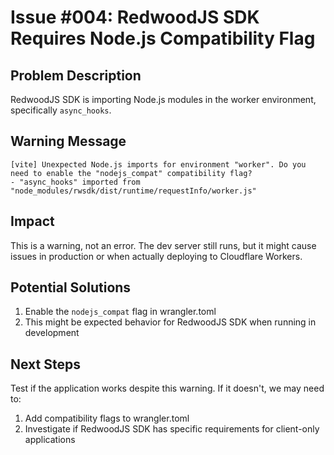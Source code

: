 # Issue #004: RedwoodJS SDK Requires Node.js Compatibility Flag

## Problem Description

RedwoodJS SDK is importing Node.js modules in the worker environment, specifically `async_hooks`.

## Warning Message

```
[vite] Unexpected Node.js imports for environment "worker". Do you need to enable the "nodejs_compat" compatibility flag?
- "async_hooks" imported from "node_modules/rwsdk/dist/runtime/requestInfo/worker.js"
```

## Impact

This is a warning, not an error. The dev server still runs, but it might cause issues in production or when actually deploying to Cloudflare Workers.

## Potential Solutions

1. Enable the `nodejs_compat` flag in wrangler.toml
2. This might be expected behavior for RedwoodJS SDK when running in development

## Next Steps

Test if the application works despite this warning. If it doesn't, we may need to:
1. Add compatibility flags to wrangler.toml
2. Investigate if RedwoodJS SDK has specific requirements for client-only applications